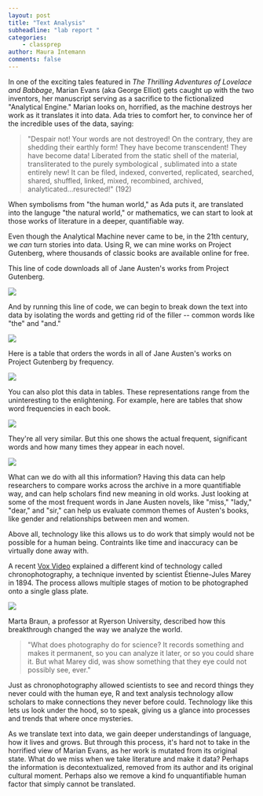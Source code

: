 ```yaml
---
layout: post
title: "Text Analysis"
subheadline: "lab report "
categories:
    - classprep
author: Maura Intemann
comments: false
---
```


In one of the exciting tales featured in *The Thrilling Adventures of Lovelace and Babbage*, Marian Evans (aka George Elliot) gets caught up with the two inventors, her manuscript serving as a sacrifice to the fictionalized "Analytical Engine." Marian looks on, horrified, as the machine destroys her work as it translates it into data. Ada tries to comfort her, to convince her of the incredible uses of the data, saying: 

>"Despair not! Your words are not destroyed! On the contrary, they are shedding their earthly form! They have become transcendent! They have become data! Liberated from the static shell of the material, transliterated to the purely symbological , sublimated into a state entirely new! It can be filed, indexed, converted, replicated, searched, shared, shuffled, linked, mixed, recombined, archived, analyticated...resurected!" (192)
>

When symbolisms from "the human world," as Ada puts it, are translated into the languge "the natural world," or mathematics, we can start to look at those works of literature in a deeper, quantifiable way. 

Even though the Analytical Machine never came to be, in the 21th century, we *can* turn stories into data. Using R, we can mine works on Project Gutenberg, where thousands of classic books are available online for free.  

This line of code downloads all of Jane Austen's works from Project Gutenberg. 

![](https://i.imgur.com/P7Cf9cz.png)

And by running this line of code, we can begin to break down the text into data by isolating the words and getting rid of the filler -- common words like "the" and "and."

![](https://i.imgur.com/TBL7MmG.png)

Here is a table that orders the words in all of Jane Austen's works on Project Gutenberg by frequency. 

![](https://i.imgur.com/Y2gBNxt.png)

You can also plot this data in tables. These representations range from the uninteresting to the enlightening. For example, here are tables that show word frequencies in each book.

![](https://i.imgur.com/wsHt7nl.png)

They're all very similar. But this one shows the actual frequent, significant words and how many times they appear in each novel. 

![](https://i.imgur.com/S1uLX0D.png)

What can we do with all this information? Having this data can help researchers to compare works across the archive in a more quantifiable way, and can help scholars find new meaning in old works. Just looking at some of the most frequent words in Jane Austen novels, like "miss," "lady," "dear," and "sir," can help us evaluate common themes of Austen's books, like gender and relationships between men and women. 

Above all, technology like this allows us to do work that simply would not be possible for a human being. Contraints like time and inaccuracy can be virtually done away with. 

A recent [Vox Video](https://www.vox.com/videos/2019/3/20/18274427/cat-always-lands-on-feet-marey-falling) explained a different kind of technology called chronophotography, a technique invented by scientist Étienne-Jules Marey in 1894. The process allows multiple stages of motion to be photographed onto a single glass plate. 

![](https://i.imgur.com/XTJXT2o.png)

Marta Braun, a professor at Ryerson University, described how this breakthrough changed the way we analyze the world. 
 
>"What does photography do for science? It records something and makes it permanent, so you can analyze it later, or so you could share it.  But what Marey did, was show something that they eye could not possibly see, ever."

Just as chronophotography allowed scientists to see and record things they never could with the human eye, R and text analysis technology allow scholars to make connections they never before could. Technology like this lets us look under the hood, so to speak, giving us a glance into processes and trends that where once mysteries. 

As we translate text into data, we gain deeper understandings of language, how it lives and grows. But through this process, it's hard not to take in the horrified view of Marian Evans, as her work is mutated from its original state. What do we miss when we take literature and make it data? Perhaps the information is decontextualized, removed from its author and its original cultural moment. Perhaps also we remove a kind fo unquantifiable human factor that simply cannot be translated.





 
